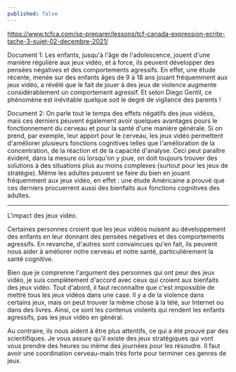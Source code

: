 ```yaml
---
published: false
---
```

https://www.tcfca.com/se-preparer/lessons/tcf-canada-expression-ecrite-tache-3-sujet-02-decembre-2021/

Document 1: Les enfants, jusqu'à l'âge de l'adolescence, jouent d'une manière régulière aux jeux vidéo, et à force, ils peuvent développer des pensées négatives et des comportements agressifs. En effet, une étude récente, menée sur des enfants âges de 9 à 18 ans jouant fréquemment aux jeux vidéo, a révélé que le fait de jouer à des jeux de violence augmente considérablement un comportement agressif. Et selon Diego Gentil, ce phénomène est inévitable quelque soit le degré de vigilance des parents !

Document 2: On parle tout le temps des effets négatifs des jeux vidéos, mais ces derniers peuvent également avoir quelques avantages pours le fonctionnement du cerveau et pour la santé d'une manière générale. Si on prend, par exemple, leur apport pour le cerveau, les jeux vidéo permettent d'améliorer plusieurs fonctions cognitives telles que l'amélioration de la concentration, de la réaction et de la capacité d'analyse. Ceci peut paraître évident, dans la mesure où lorsqu'on y joue, on doit toujours trouver des solutions à des situations plus au moins complexes (surtout pour les jeux de stratégie). Même les adultes peuvent se faire du bien en jouant fréquemment aux jeux vidéo, en effet : une étude Américaine a prouvé que ces derniers procuerrent aussi des bienfaits aux fonctions cognitives des adultes.

---
L'impact des jeux vidéo.

Certaines personnes croient que les jeux vidéos nuisent au développement des enfants en leur donnant des pensées négatives et des comportements agressifs. En revanche, d'autres sont convaincues qu'en fait, ils peuvent nous aider à améliorer notre cerveau et notre santé, particulièrement la santé cognitive.

Bien que je comprenne l'argument des personnes qui ont peur des jeux vidéo, je suis complètement d'accord avec ceux qui croient aux bienfaits des jeux vidéo. Tout d'abord, il faut reconnaître que c'est impossible de mettre tous les jeux vidéos dans une case. Il y a de la violence dans certains jeux, mais on peut trouver la même chose à la télé, sur Internet ou dans des livres. Ainsi, ce sont les contenus violents qui rendent les enfants agressifs, pas les jeux vidéo en général.

Au contraire, ils nous aident à être plus attentifs, ce qui a été prouvé par des scientifiques. Je vous assure qu'il existe des jeux stratégiques qui vont vous prendre des heures ou même des journées pour les résoudre. Il faut avoir une coordination cerveau-main très forte pour terminer ces genres de jeux.
